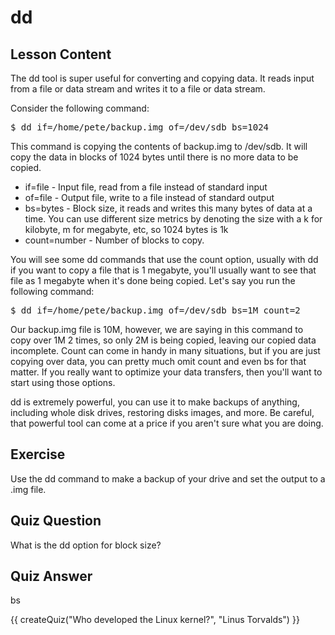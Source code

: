 # dd

## Lesson Content

The dd tool is super useful for converting and copying data. It reads input from a file or data stream and writes it to a file or data stream. 

Consider the following command: 

<pre>$ dd if=/home/pete/backup.img of=/dev/sdb bs=1024 </pre>

This command is copying the contents of backup.img to /dev/sdb. It will copy the data in blocks of 1024 bytes until there is no more data to be copied. 

<ul>
<li>if=file - Input file, read from a file instead of standard input</li>
<li>of=file - Output file, write to a file instead of standard output</li>
<li>bs=bytes - Block size, it reads and writes this many bytes of data at a time. You can use different size metrics by denoting the size with a k for kilobyte, m for megabyte, etc, so 1024 bytes is 1k</li>
<li>count=number - Number of blocks to copy.</li>
</ul>

You will see some dd commands that use the count option, usually with dd if you want to copy a file that is 1 megabyte, you'll usually want to see that file as 1 megabyte when it's done being copied. Let's say you run the following command: 

<pre>$ dd if=/home/pete/backup.img of=/dev/sdb bs=1M count=2</pre>

Our backup.img file is 10M, however, we are saying in this command to copy over 1M 2 times, so only 2M is being copied, leaving our copied data incomplete. Count can come in handy in many situations, but if you are just copying over data, you can pretty much omit count and even bs for that matter. If you really want to optimize your data transfers, then you'll want to start using those options.

dd is extremely powerful, you can use it to make backups of anything, including whole disk drives, restoring disks images, and more. Be careful, that powerful tool can come at a price if you aren't sure what you are doing.

## Exercise

Use the dd command to make a backup of your drive and set the output to a .img file.

## Quiz Question

What is the dd option for block size?

## Quiz Answer

bs
<script src="../quiz.js"></script>

<div id="quiz">
  {{ createQuiz("Who developed the Linux kernel?", "Linus Torvalds") }}
</div>
